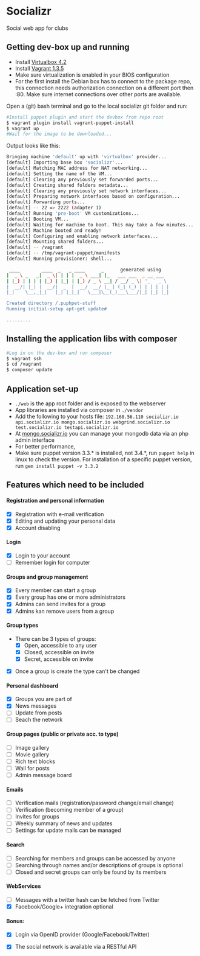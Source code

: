 Socializr
=========

Social web app for clubs

Getting dev-box up and running
------------------------------

* Install [Virtualbox 4.2](https://www.virtualbox.org/wiki/Download_Old_Builds_4_2)
* Install [Vagrant 1.3.5](http://downloads.vagrantup.com/tags/v1.3.5)
* Make sure virtualization is enabled in your BIOS configuration
* For the first install the Debian box has to connect to the package repo, this connection needs authorization connection on a different port then :80. Make sure internet connections over other ports are available.

Open a (git) bash terminal and go to the local socializr git folder and run:

```bash
#Install puppet plugin and start the devbox from repo root
$ vagrant plugin install vagrant-puppet-install
$ vagrant up
#Wait for the image to be downloaded...
```

Output looks like this:
```bash
Bringing machine 'default' up with 'virtualbox' provider...
[default] Importing base box 'socializr'...
[default] Matching MAC address for NAT networking...
[default] Setting the name of the VM...
[default] Clearing any previously set forwarded ports...
[default] Creating shared folders metadata...
[default] Clearing any previously set network interfaces...
[default] Preparing network interfaces based on configuration...
[default] Forwarding ports...
[default] -- 22 => 2222 (adapter 1)
[default] Running 'pre-boot' VM customizations...
[default] Booting VM...
[default] Waiting for machine to boot. This may take a few minutes...
[default] Machine booted and ready!
[default] Configuring and enabling network interfaces...
[default] Mounting shared folders...
[default] -- /vagrant
[default] -- /tmp/vagrant-puppet/manifests
[default] Running provisioner: shell...

 ____        ____  _   _ ____      _      generated using
|  _ \ _   _|  _ \| | | |  _ \ ___| |_   ___ ___  _ __ ___
| |_) | | | | |_) | |_| | |_) / _ \ __| / __/ _ \| '_ ` _ \
|  __/| |_| |  __/|  _  |  __/  __/ |_ | (_| (_) | | | | | |
|_|    \__,_|_|   |_| |_|_|   \___|\__(_)___\___/|_| |_| |_|

Created directory /.puphpet-stuff
Running initial-setup apt-get update#

.........
```

Installing the application libs with composer
---------------------------------------------

```bash
#Log in on the dev-box and run composer
$ vagrant ssh
$ cd /vagrant
$ composer update
```

Application set-up
------------------

* ```./web``` is the app root folder and is exposed to the webserver
* App libraries are installed via composer in ```./vendor```
* Add the following to your hosts file: ```192.168.56.110 socializr.io api.socializr.io mongo.socializr.io webgrind.socializr.io test.socializr.io testapi.socializr.io```
* At [mongo.socializr.io](http://mongo.socializr.io) you can manage your mongodb data via an php admin interface
* For better performance,
* Make sure puppet version 3.3.* is installed, not 3.4.*, run ```puppet help``` in linux to check the version.
    For installation of a specific puppet version, run ```gem install puppet -v 3.3.2```

Features which need to be included
----------------------------------

#### Registration and personal information ####
- [x] Registration with e-mail verification
- [x] Editing and updating your personal data
- [x] Account disabling

#### Login ####
- [x] Login to your account
- [ ] Remember login for computer

#### Groups and group management ####
- [x] Every member can start a group
- [x] Every group has one or more administrators
- [x] Admins can send invites for a group
- [x] Admins kan remove users from a group

#### Group types ####
- There can be 3 types of groups:
    - [x] Open, accessible to any user
    - [x] Closed, accessible on invite
    - [x] Secret, accessible on invite
- [x] Once a group is create the type can't be changed

#### Personal dashboard ####
- [x] Groups you are part of
- [x] News messages
- [ ] Update from posts
- [ ] Seach the network

#### Group pages (public or private acc. to type) ####
- [ ] Image gallery
- [ ] Movie gallery
- [ ] Rich text blocks
- [ ] Wall for posts
- [ ] Admin message board

#### Emails ####
- [ ] Verification mails (registration/password change/email change)
- [ ] Verification (becoming member of a group)
- [ ] Invites for groups
- [ ] Weekly summary of news and updates
- [ ] Settings for update mails can be managed

#### Search ####
- [ ] Searching for members and groups can be accessed by anyone
- [ ] Searching through names and/or descriptions of groups is optional
- [ ] Closed and secret groups can only be found by its members

#### WebServices ####
- [ ] Messages with a twitter hash can be fetched from Twitter
- [x] Facebook/Google+ integration optional

#### Bonus: ####
- [x] Login via OpenID provider (Google/Facebook/Twitter)
- [x] The social network is available via a RESTful API



